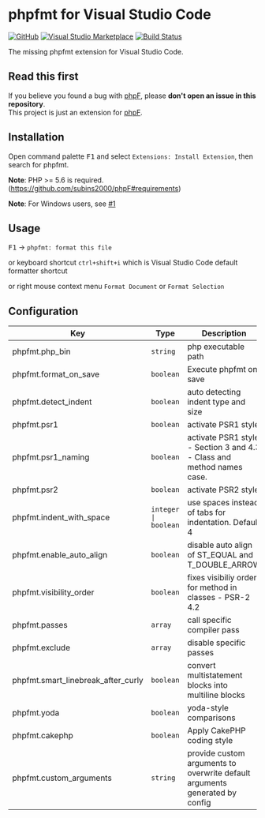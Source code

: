 # phpfmt for Visual Studio Code

[![GitHub](https://img.shields.io/github/release/kokororin/vscode-phpfmt.svg)](https://github.com/kokororin/vscode-phpfmt/releases)
[![Visual Studio Marketplace](https://vsmarketplacebadge.apphb.com/installs-short/kokororin.vscode-phpfmt.svg)](https://marketplace.visualstudio.com/items?itemName=kokororin.vscode-phpfmt)
[![Build Status](https://travis-ci.org/kokororin/vscode-phpfmt.svg?branch=master)](https://travis-ci.org/kokororin/vscode-phpfmt)

The missing phpfmt extension for Visual Studio Code.

## Read this first

If you believe you found a bug with [phpF](https://github.com/subins2000/phpF), please **don't open an issue in this repository**.  
This project is just an extension for [phpF](https://github.com/subins2000/phpF).

## Installation

Open command palette <kbd>F1</kbd> and select `Extensions: Install Extension`, then search for phpfmt.

**Note**: PHP >= 5.6 is required.  
(https://github.com/subins2000/phpF#requirements)  

**Note**: For Windows users, see [#1](https://github.com/kokororin/vscode-phpfmt/issues/1)

## Usage

<kbd>F1</kbd> -> `phpfmt: format this file`

or keyboard shortcut `ctrl+shift+i` which is Visual Studio Code default formatter shortcut

or right mouse context menu `Format Document` or `Format Selection`

## Configuration

| Key | Type | Description | Default |
| -------- | ----------- | ----------- | ----------- |
| phpfmt.php_bin | `string` | php executable path | "php" | 
| phpfmt.format_on_save | `boolean` | Execute phpfmt on save | false | 
| phpfmt.detect_indent | `boolean` | auto detecting indent type and size | false | 
| phpfmt.psr1 | `boolean` | activate PSR1 style | false | 
| phpfmt.psr1_naming | `boolean` | activate PSR1 style - Section 3 and 4.3 - Class and method names case. | false | 
| phpfmt.psr2 | `boolean` | activate PSR2 style | true | 
| phpfmt.indent_with_space | `integer \| boolean` | use spaces instead of tabs for indentation. Default 4 | 4 | 
| phpfmt.enable_auto_align | `boolean` | disable auto align of ST_EQUAL and T_DOUBLE_ARROW | false | 
| phpfmt.visibility_order | `boolean` | fixes visibiliy order for method in classes - PSR-2 4.2 | false | 
| phpfmt.passes | `array` | call specific compiler pass | [] | 
| phpfmt.exclude | `array` | disable specific passes | [] | 
| phpfmt.smart_linebreak_after_curly | `boolean` | convert multistatement blocks into multiline blocks | false | 
| phpfmt.yoda | `boolean` | yoda-style comparisons | false | 
| phpfmt.cakephp | `boolean` | Apply CakePHP coding style | false | 
| phpfmt.custom_arguments | `string` | provide custom arguments to overwrite default arguments generated by config | "" | 

